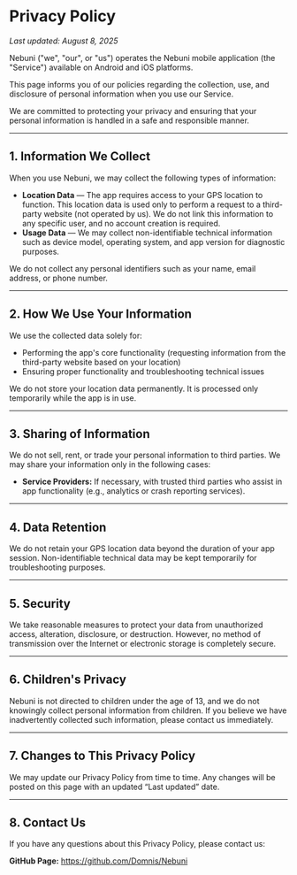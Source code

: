 # Privacy Policy

*Last updated: August 8, 2025*

Nebuni ("we", "our", or "us") operates the Nebuni mobile application (the "Service") available on Android and iOS platforms.

This page informs you of our policies regarding the collection, use, and disclosure of personal information when you use our Service.

We are committed to protecting your privacy and ensuring that your personal information is handled in a safe and responsible manner.

---

## 1. Information We Collect

When you use Nebuni, we may collect the following types of information:

* **Location Data** — The app requires access to your GPS location to function. This location data is used only to perform a request to a third-party website (not operated by us). We do not link this information to any specific user, and no account creation is required.
* **Usage Data** — We may collect non-identifiable technical information such as device model, operating system, and app version for diagnostic purposes.

We do not collect any personal identifiers such as your name, email address, or phone number.

---

## 2. How We Use Your Information

We use the collected data solely for:

* Performing the app's core functionality (requesting information from the third-party website based on your location)
* Ensuring proper functionality and troubleshooting technical issues

We do not store your location data permanently. It is processed only temporarily while the app is in use.

---

## 3. Sharing of Information

We do not sell, rent, or trade your personal information to third parties.
We may share your information only in the following cases:

* **Service Providers:** If necessary, with trusted third parties who assist in app functionality (e.g., analytics or crash reporting services).

---

## 4. Data Retention

We do not retain your GPS location data beyond the duration of your app session. Non-identifiable technical data may be kept temporarily for troubleshooting purposes.

---

## 5. Security

We take reasonable measures to protect your data from unauthorized access, alteration, disclosure, or destruction. However, no method of transmission over the Internet or electronic storage is completely secure.

---

## 6. Children's Privacy

Nebuni is not directed to children under the age of 13, and we do not knowingly collect personal information from children. If you believe we have inadvertently collected such information, please contact us immediately.

---

## 7. Changes to This Privacy Policy

We may update our Privacy Policy from time to time. Any changes will be posted on this page with an updated “Last updated” date.

---

## 8. Contact Us

If you have any questions about this Privacy Policy, please contact us:

**GitHub Page:** https://github.com/Domnis/Nebuni
